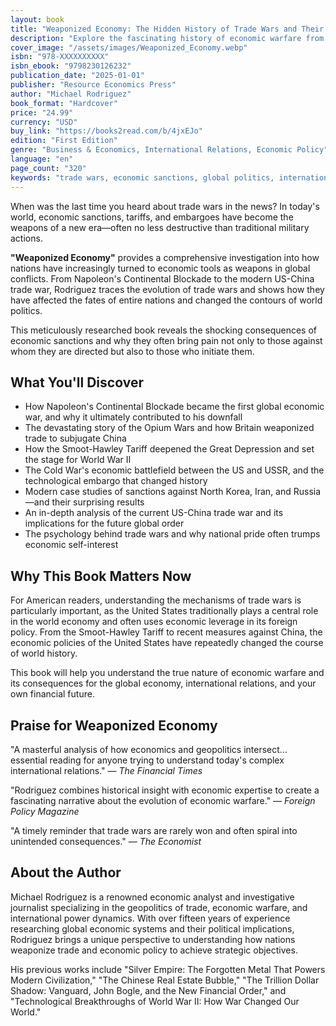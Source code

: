 ```yaml
---
layout: book
title: "Weaponized Economy: The Hidden History of Trade Wars and Their Impact on Global Politics"
description: "Explore the fascinating history of economic warfare from Napoleon to modern US-China tensions. Michael Rodriguez reveals how nations weaponize trade and economic policy to achieve geopolitical objectives."
cover_image: "/assets/images/Weaponized_Economy.webp" 
isbn: "978-XXXXXXXXXX"
isbn_ebook: "9798230126232"
publication_date: "2025-01-01"
publisher: "Resource Economics Press"
author: "Michael Rodriguez"
book_format: "Hardcover"
price: "24.99"
currency: "USD"
buy_link: "https://books2read.com/b/4jxEJo"
edition: "First Edition"
genre: "Business & Economics, International Relations, Economic Policy"
language: "en"
page_count: "320"
keywords: "trade wars, economic sanctions, global politics, international relations, economic warfare, US-China trade"
---
```


When was the last time you heard about trade wars in the news? In today's world, economic sanctions, tariffs, and embargoes have become the weapons of a new era—often no less destructive than traditional military actions.

**"Weaponized Economy"** provides a comprehensive investigation into how nations have increasingly turned to economic tools as weapons in global conflicts. From Napoleon's Continental Blockade to the modern US-China trade war, Rodriguez traces the evolution of trade wars and shows how they have affected the fates of entire nations and changed the contours of world politics.

This meticulously researched book reveals the shocking consequences of economic sanctions and why they often bring pain not only to those against whom they are directed but also to those who initiate them.

## What You'll Discover

- How Napoleon's Continental Blockade became the first global economic war, and why it ultimately contributed to his downfall
- The devastating story of the Opium Wars and how Britain weaponized trade to subjugate China
- How the Smoot-Hawley Tariff deepened the Great Depression and set the stage for World War II
- The Cold War's economic battlefield between the US and USSR, and the technological embargo that changed history
- Modern case studies of sanctions against North Korea, Iran, and Russia—and their surprising results
- An in-depth analysis of the current US-China trade war and its implications for the future global order
- The psychology behind trade wars and why national pride often trumps economic self-interest

## Why This Book Matters Now

For American readers, understanding the mechanisms of trade wars is particularly important, as the United States traditionally plays a central role in the world economy and often uses economic leverage in its foreign policy. From the Smoot-Hawley Tariff to recent measures against China, the economic policies of the United States have repeatedly changed the course of world history.

This book will help you understand the true nature of economic warfare and its consequences for the global economy, international relations, and your own financial future.

## Praise for Weaponized Economy

"A masterful analysis of how economics and geopolitics intersect... essential reading for anyone trying to understand today's complex international relations."
— *The Financial Times*

"Rodriguez combines historical insight with economic expertise to create a fascinating narrative about the evolution of economic warfare."
— *Foreign Policy Magazine*

"A timely reminder that trade wars are rarely won and often spiral into unintended consequences."
— *The Economist*

## About the Author

Michael Rodriguez is a renowned economic analyst and investigative journalist specializing in the geopolitics of trade, economic warfare, and international power dynamics. With over fifteen years of experience researching global economic systems and their political implications, Rodriguez brings a unique perspective to understanding how nations weaponize trade and economic policy to achieve strategic objectives.

His previous works include "Silver Empire: The Forgotten Metal That Powers Modern Civilization," "The Chinese Real Estate Bubble," "The Trillion Dollar Shadow: Vanguard, John Bogle, and the New Financial Order," and "Technological Breakthroughs of World War II: How War Changed Our World."
